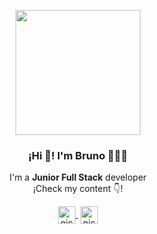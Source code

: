 <p align="center" width="300">
   <img align="center" width="200" src="" />
   <h3 align="center">¡Hi 👋! I'm Bruno 👨🏻‍💻</h3>
</p>
<p align="center">I'm a <strong>Junior Full Stack</strong> developer<br />¡Check my content 👇!</p>
<p align="center">
   <a href="https://www.linkedin.com/in" target="blank" style='margin-right:4px'>
    <img align="center" src="https://cdn.jsdelivr.net/npm/simple-icons@3.0.1/icons/linkedin.svg" alt="nicode" height="28px" width="28px" />
  </a>
  <a href="https://www.instagram.com/" target="blank">
    <img align="center" src="https://cdn.jsdelivr.net/npm/simple-icons@3.0.1/icons/instagram.svg" alt="nicode" height="28px" width="28px" />
  </a>
</p>